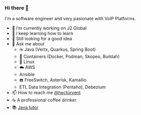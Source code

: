 ### Hi there 👋

I'm a software engineer and very pasionate with VoIP Platforms.   

- 🔭 I’m currently working on J2 Global
- 🌱 I keep learning how to learn
- 👯 Still looking for a good idea
- 💬 Ask me about 
  - :coffee: Java (Vertx, Quarkus, Spring Boot) 
  - :whale2: Containers (Docker, Podman, Skopeo, Buildah) 
  - :penguin: Linux
  - :cloud: AWS
  - Ansible
  - :phone: FreeSwitch, Asterisk, Kamailio
  - ETL Data Integration (Pentaho), Debezium
- :mailbox: How to reach me [@hectorvent](https://twitter.com/hectorvent)
- :coffee: A professional coffee drinker.
- :books: [Java tutor](https://www.wyzant.com/Tutors/hectorvent)
